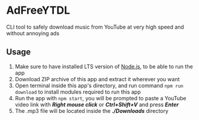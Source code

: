 # AdFreeYTDL
CLI tool to safely download music from YouTube at very high speed and without annoying ads
## Usage
1. Make sure to have installed LTS version of [Node.js](https://nodejs.dev/en/download/), to be able to run the app
2. Download ZIP archive of this app and extract it wherever you want
3. Open terminal inside this app's directory, and run command `npm run download` to install modules required to run this app
4. Run the app with `npm start`, you will be prompted to paste a YouTube video link with ***Right mouse click*** or ***Ctrl+Shift+V*** and press ***Enter***
5. The .mp3 file will be located inside the ***./Downloads*** directory
